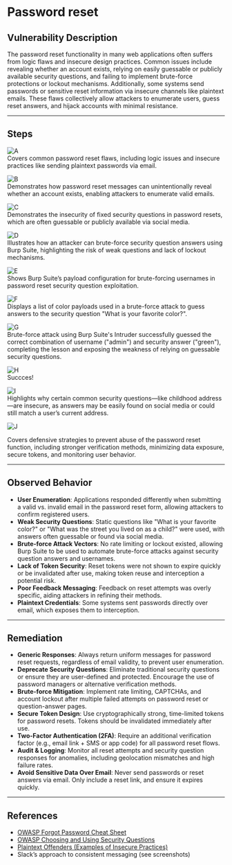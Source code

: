 # Password reset

## Vulnerability Description

The password reset functionality in many web applications often suffers from logic flaws and insecure design practices. Common issues include revealing whether an account exists, relying on easily guessable or publicly available security questions, and failing to implement brute-force protections or lockout mechanisms. Additionally, some systems send passwords or sensitive reset information via insecure channels like plaintext emails. These flaws collectively allow attackers to enumerate users, guess reset answers, and hijack accounts with minimal resistance.

---

## Steps
![A](https://github.com/user-attachments/assets/f974cb8a-7804-4611-8092-32db90ed61d2)  
Covers common password reset flaws, including logic issues and insecure practices like sending plaintext passwords via email.

![B](https://github.com/user-attachments/assets/2c31bd20-ba49-44e9-8b4e-bb42b3d6938d)  
Demonstrates how password reset messages can unintentionally reveal whether an account exists, enabling attackers to enumerate valid emails.

![C](https://github.com/user-attachments/assets/fa9eafbd-e390-48c6-a27b-aa2f32647178)  
Demonstrates the insecurity of fixed security questions in password resets, which are often guessable or publicly available via social media.

![D](https://github.com/user-attachments/assets/295d9361-7e57-4f5d-9868-c9ee21f219c7)  
Illustrates how an attacker can brute-force security question answers using Burp Suite, highlighting the risk of weak questions and lack of lockout mechanisms.

![E](https://github.com/user-attachments/assets/b0c27566-0111-48cd-9dd1-0d823856dca4)  
Shows Burp Suite’s payload configuration for brute-forcing usernames in password reset security question exploitation.

![F](https://github.com/user-attachments/assets/d939c0f1-bee2-4de0-b5c8-55d4f5945e1c)  
Displays a list of color payloads used in a brute-force attack to guess answers to the security question "What is your favorite color?".

![G](https://github.com/user-attachments/assets/8716a9f2-b222-4a1c-a79d-0b424b497158)  
Brute-force attack using Burp Suite's Intruder successfully guessed the correct combination of username ("admin") and security answer ("green"), completing the lesson and exposing the weakness of relying on guessable security questions.

![H](https://github.com/user-attachments/assets/acd03a8f-afe6-4177-90dc-0ec3bf3b8044)  
Succces! 

![I](https://github.com/user-attachments/assets/edca0a9d-4abc-4498-a7d1-caf7d6c26fba)  
Highlights why certain common security questions—like childhood address—are insecure, as answers may be easily found on social media or could still match a user’s current address.

![J](https://github.com/user-attachments/assets/0fb305ce-7118-46e0-b70e-709d06695dad)  

Covers defensive strategies to prevent abuse of the password reset function, including stronger verification methods, minimizing data exposure, secure tokens, and monitoring user behavior.

---

## Observed Behavior

- **User Enumeration**: Applications responded differently when submitting a valid vs. invalid email in the password reset form, allowing attackers to confirm registered users.
- **Weak Security Questions**: Static questions like "What is your favorite color?" or "What was the street you lived on as a child?" were used, with answers often guessable or found via social media.
- **Brute-force Attack Vectors**: No rate limiting or lockout existed, allowing Burp Suite to be used to automate brute-force attacks against security question answers and usernames.
- **Lack of Token Security**: Reset tokens were not shown to expire quickly or be invalidated after use, making token reuse and interception a potential risk.
- **Poor Feedback Messaging**: Feedback on reset attempts was overly specific, aiding attackers in refining their methods.
- **Plaintext Credentials**: Some systems sent passwords directly over email, which exposes them to interception.

---

## Remediation

- **Generic Responses**: Always return uniform messages for password reset requests, regardless of email validity, to prevent user enumeration.
- **Deprecate Security Questions**: Eliminate traditional security questions or ensure they are user-defined and protected. Encourage the use of password managers or alternative verification methods.
- **Brute-force Mitigation**: Implement rate limiting, CAPTCHAs, and account lockout after multiple failed attempts on password reset or question-answer pages.
- **Secure Token Design**: Use cryptographically strong, time-limited tokens for password resets. Tokens should be invalidated immediately after use.
- **Two-Factor Authentication (2FA)**: Require an additional verification factor (e.g., email link + SMS or app code) for all password reset flows.
- **Audit & Logging**: Monitor all reset attempts and security question responses for anomalies, including geolocation mismatches and high failure rates.
- **Avoid Sensitive Data Over Email**: Never send passwords or reset answers via email. Only include a reset link, and ensure it expires quickly.

---

## References

- [OWASP Forgot Password Cheat Sheet](https://cheatsheetseries.owasp.org/cheatsheets/Forgot_Password_Cheat_Sheet.html)  
- [OWASP Choosing and Using Security Questions](https://cheatsheetseries.owasp.org/cheatsheets/Choosing_and_Using_Security_Questions_Cheat_Sheet.html)  
- [Plaintext Offenders (Examples of Insecure Practices)](http://plaintextoffenders.com/)  
- Slack’s approach to consistent messaging (see screenshots)


